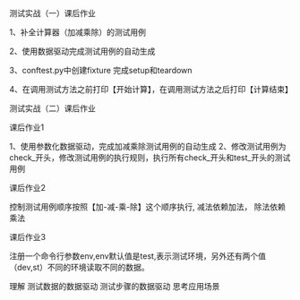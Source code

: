 测试实战（一）课后作业

1、补全计算器（加减乘除）的测试用例

2、使用数据驱动完成测试用例的自动生成

3、conftest.py中创建fixture 完成setup和teardown

4、在调用测试方法之前打印【开始计算】，在调用测试方法之后打印【计算结束】



测试实战（二）课后作业

课后作业1

1、使用参数化数据驱动，完成加减乘除测试用例的自动生成
2、修改测试用例为check_开头，修改测试用例的执行规则，执行所有check_开头和test_开头的测试用例

课后作业2

控制测试用例顺序按照【加-减-乘-除】这个顺序执行,
减法依赖加法， 除法依赖乘法

课后作业3

注册一个命令行参数env,env默认值是test,表示测试环境，另外还有两个值 （dev,st）不同的环境读取不同的数据。

理解
测试数据的数据驱动
测试步骤的数据驱动
思考应用场景
